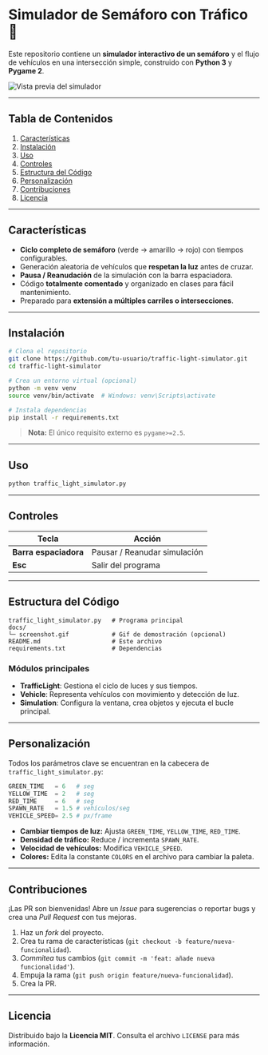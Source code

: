 # Simulador de Semáforo con Tráfico 🚦

Este repositorio contiene un **simulador interactivo de un semáforo** y el flujo de vehículos en una intersección simple, construido con **Python 3** y **Pygame 2**.

![Vista previa del simulador](docs/screenshot.gif)

---

## Tabla de Contenidos
1. [Características](#características)
2. [Instalación](#instalación)
3. [Uso](#uso)
4. [Controles](#controles)
5. [Estructura del Código](#estructura-del-código)
6. [Personalización](#personalización)
7. [Contribuciones](#contribuciones)
8. [Licencia](#licencia)

---

## Características

- **Ciclo completo de semáforo** (verde → amarillo → rojo) con tiempos configurables.
- Generación aleatoria de vehículos que **respetan la luz** antes de cruzar.
- **Pausa / Reanudación** de la simulación con la barra espaciadora.
- Código **totalmente comentado** y organizado en clases para fácil mantenimiento.
- Preparado para **extensión a múltiples carriles o intersecciones**.

---

## Instalación

```bash
# Clona el repositorio
git clone https://github.com/tu-usuario/traffic-light-simulator.git
cd traffic-light-simulator

# Crea un entorno virtual (opcional)
python -m venv venv
source venv/bin/activate  # Windows: venv\Scripts\activate

# Instala dependencias
pip install -r requirements.txt
```

> **Nota:** El único requisito externo es `pygame>=2.5`.

---

## Uso

```bash
python traffic_light_simulator.py
```

---

## Controles

| Tecla               | Acción                          |
|---------------------|---------------------------------|
| **Barra espaciadora** | Pausar / Reanudar simulación    |
| **Esc**             | Salir del programa              |

---

## Estructura del Código

```
traffic_light_simulator.py   # Programa principal
docs/
└─ screenshot.gif            # Gif de demostración (opcional)
README.md                    # Este archivo
requirements.txt             # Dependencias
```

### Módulos principales

- **TrafficLight**: Gestiona el ciclo de luces y sus tiempos.
- **Vehicle**: Representa vehículos con movimiento y detección de luz.
- **Simulation**: Configura la ventana, crea objetos y ejecuta el bucle principal.

---

## Personalización

Todos los parámetros clave se encuentran en la cabecera de `traffic_light_simulator.py`:

```python
GREEN_TIME   = 6   # seg
YELLOW_TIME  = 2   # seg
RED_TIME     = 6   # seg
SPAWN_RATE   = 1.5 # vehículos/seg
VEHICLE_SPEED= 2.5 # px/frame
```

- **Cambiar tiempos de luz:** Ajusta `GREEN_TIME`, `YELLOW_TIME`, `RED_TIME`.
- **Densidad de tráfico:** Reduce / incrementa `SPAWN_RATE`.
- **Velocidad de vehículos:** Modifica `VEHICLE_SPEED`.
- **Colores:** Edita la constante `COLORS` en el archivo para cambiar la paleta.

---

## Contribuciones

¡Las PR son bienvenidas! Abre un *Issue* para sugerencias o reportar bugs y crea una *Pull Request* con tus mejoras.

1. Haz un *fork* del proyecto.
2. Crea tu rama de características (`git checkout -b feature/nueva-funcionalidad`).
3. *Commitea* tus cambios (`git commit -m 'feat: añade nueva funcionalidad'`).
4. Empuja la rama (`git push origin feature/nueva-funcionalidad`).
5. Crea la PR.

---

## Licencia

Distribuido bajo la **Licencia MIT**. Consulta el archivo `LICENSE` para más información.
